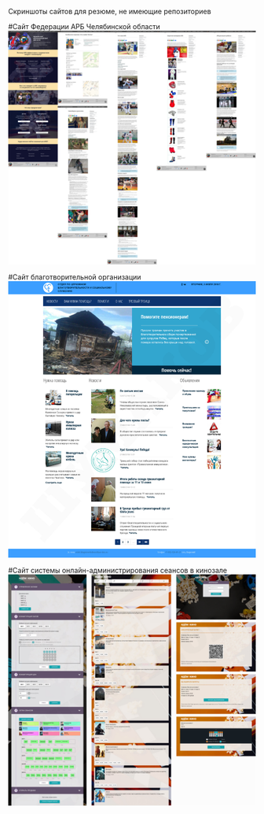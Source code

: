 Скриншоты сайтов для резюме, не имеющие репозиториев

#Сайт Федерации АРБ Челябинской области
![Сайт Федерации АРБ Челябинской области](farbchel.jpg)

#Сайт благотворительной организации
![Скриншот](TroickDobro.jpg)

#Сайт системы онлайн-администрирования сеансов в кинозале
![Сайт системы онлайн-администрирования сеансов в кинозале](Idem-v-kino.jpg)
